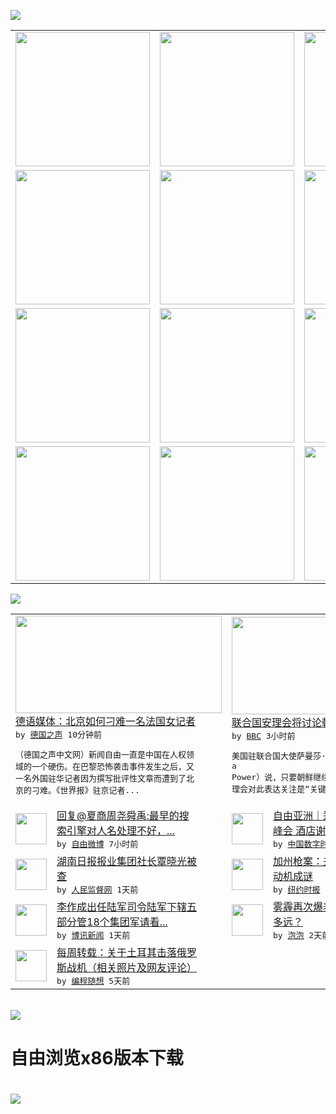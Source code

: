 

<a href="https://github.com/greatfire/z/raw/master/FreeBrowser.apk"><img src="https://raw.githubusercontent.com/greatfire/wiki/master/x/header.png" /></a><table><tr><td width="262" align="center" valign="center"><a href="https://github.com/greatfire/wiki/wiki/nyt" title="纽约时报中文网 国际纵览"><img src="https://raw.githubusercontent.com/greatfire/wiki/master/x/nyt_flag.png" width="215"/></a></td><td width="262" align="center" valign="center"><a href="https://github.com/greatfire/wiki/wiki/dw" title=""><img src="https://raw.githubusercontent.com/greatfire/wiki/master/x/dw_flag.png" width="215"/></a></td><td width="262" align="center" valign="center"><a href="https://github.com/greatfire/wiki/wiki/rmjd" title=""><img src="https://raw.githubusercontent.com/greatfire/wiki/master/x/rmjd_flag.png" width="215"/></a></td></tr><tr><td width="262" align="center" valign="center"><a href="https://github.com/paopaonetizen/website" title="泡泡 - 未经审查的互联网信息"><img src="https://raw.githubusercontent.com/greatfire/wiki/master/x/pp_flag.png" width="215"/></a></td><td width="262" align="center" valign="center"><a href="https://github.com/getlantern/mirror" title="以及自由微博和GreatFire.org官方中文论坛"><img src="https://raw.githubusercontent.com/greatfire/wiki/master/x/lantern_flag.png" width="215"/></a></td><td width="262" align="center" valign="center"><a href="https://github.com/cdtmirrors/m/" title=""><img src="https://raw.githubusercontent.com/greatfire/wiki/master/x/cdt_flag.png" width="215"/></a></td></tr><tr><td width="262" align="center" valign="center"><a href="https://github.com/program-think/blog" title="编程随想的博客"><img src="https://raw.githubusercontent.com/greatfire/wiki/master/x/pt_flag.png" width="215"/></a></td><td width="262" align="center" valign="center"><a href="https://github.com/greatfire/wiki/wiki/bbc" title=""><img src="https://raw.githubusercontent.com/greatfire/wiki/master/x/bbc_flag.png" width="215"/></a></td><td width="262" align="center" valign="center"><a href="https://github.com/freeweibo/s" title="自由微博 - 匿名和不受屏蔽的新浪微博搜索"><img src="https://raw.githubusercontent.com/greatfire/wiki/master/x/fw_flag.png" width="215"/></a></td></tr><tr><td width="262" align="center" valign="center"><a href="https://github.com/greatfire/wiki/wiki/google" title=""><img src="https://raw.githubusercontent.com/greatfire/wiki/master/x/google_flag.png" width="215"/></a></td><td width="262" align="center" valign="center"><a href="https://github.com/bxnews/boxun" title=""><img src="https://raw.githubusercontent.com/greatfire/wiki/master/x/bx_flag.png" width="215"/></a></td><td width="262" align="center" valign="center"><a href="https://github.com/greatfire/wiki/wiki/open-source" title="欢迎访问GreatFire.org开发者项目网站"><img src="https://raw.githubusercontent.com/greatfire/wiki/master/x/open-source_flag.png" width="215"/></a></td></tr></table><img src="https://raw.githubusercontent.com/greatfire/wiki/master/x/newsfeed text.png" /><table cols="4"><tr><td colspan="2" width="380"><a href="http://dw.com/p/1HHhc?maca=chi-GK-text-greatfire-all-chinese-15625-xml-mrss"><img src="http://www.dw.com/image/0,,16789146_302,00.jpg" width="330" height="156"/></a></br><a href="http://dw.com/p/1HHhc?maca=chi-GK-text-greatfire-all-chinese-15625-xml-mrss">德语媒体：北京如何刁难一名法国女记者</a></br><kbd> by <a href="http://dw.de">德国之声</a> 10分钟前 </kbd></br><pre>（德国之声中文网）新闻自由一直是中国在人权领<br/>域的一个硬伤。在巴黎恐怖袭击事件发生之后，又<br/>一名外国驻华记者因为撰写批评性文章而遭到了北<br/>京的刁难。《世界报》驻京记者...</pre></td><td colspan="2" width="380"><a href="http://www.bbc.com/zhongwen/simp/world/2015/12/151204_un_north_korea_human_rights"><img src="http://a.files.bbci.co.uk/worldservice/live/assets/images/2014/04/26/140426032041_nkorea_soldier_144x81_ap_nocredit.jpg" width="330" height="156"/></a></br><a href="http://www.bbc.com/zhongwen/simp/world/2015/12/151204_un_north_korea_human_rights">联合国安理会将讨论朝鲜人权 中国反对</a></br><kbd> by <a href="http://www.bbc.co.uk/zhongwen/simp">BBC</a> 3小时前 </kbd></br><pre>美国驻联合国大使萨曼莎·鲍尔（Samanth<br/>a Power）说，只要朝鲜继续侵犯人权，安<br/>理会对此表达关注是“关键”的举动。</pre></td></tr><tr><td><img src="http://ww3.sinaimg.cn/large/c37c67cbgw1eyo0s4qt68j20k00azwf0.jpg" width="50" height="50"/></td><td width="280"><a href="https://freeweibo.com/weibo/3916466526916444">回复@夏商周尧舜禹:最早的搜<br/>索引擎对人名处理不好，...</a></br><kbd> by <a href="https://freeweibo.com/">自由微博</a> 7小时前 </kbd></td><td><img src="https://raw.githubusercontent.com/greatfire/wiki/master/x/cdt_logo.png" width="50" height="50"/></td><td width="280"><a href="http://feedproxy.google.com/~r/chinadigitaltimes/zKps/~3/JXSLz_Ux7lg/">自由亚洲｜郑州万人戒备迎上合<br/>峰会 酒店谢绝维藏等少数民族</a></br><kbd> by <a href="http://chinadigitaltimes.net/chinese/">中国数字时代</a> 12小时前 </kbd></td></tr><tr><td><img src="https://raw.githubusercontent.com/greatfire/wiki/master/x/rmjd_logo.png" width="50" height="50"/></td><td width="280"><a href="http://www.rmjdw.com//fazhizhongguo/20151204/15242.html">湖南日报报业集团社长覃晓光被<br/>查 </a></br><kbd> by <a href="http://www.rmjdw.com/">人民监督网</a> 1天前 </kbd></td><td><img src="http://static01.nyt.com/images/2015/12/03/multimedia/brother-in-law-presser/brother-in-law-presser-articleLarge.jpg" width="50" height="50"/></td><td width="280"><a href="https://d3qlz4p8smvoli.cloudfront.net/usa/20151204/c04farook/">加州枪案：夫妇疑凶初为父母，<br/>动机成谜</a></br><kbd> by <a href="http://m.cn.nytimes.com/">纽约时报</a> 1天前 </kbd></td></tr><tr><td><img src="https://raw.githubusercontent.com/greatfire/wiki/master/x/bx_logo.png" width="50" height="50"/></td><td width="280"><a href="http://www.boxun.com/news/gb/china/2015/12/201512041043.shtml">李作成出任陆军司令陆军下辖五<br/>部分管18个集团军请看...</a></br><kbd> by <a href="http://www.boxun.com">博讯新闻</a> 1天前 </kbd></td><td><img src="https://raw.githubusercontent.com/greatfire/wiki/master/x/pp_logo.png" width="50" height="50"/></td><td width="280"><a href="https://pao-pao.net/article/645">雾霾再次爆表，离“阈值”还有<br/>多远？</a></br><kbd> by <a href="https://pao-pao.net">泡泡</a> 2天前 </kbd></td></tr><tr><td><img src="http://lh6.googleusercontent.com/1JedqxQPYOeVZTCf2j8GERen7tQNqQjFHM3P-kPSKN3m2pu4UulwMJQfdgyNkzh49xT2xBLfjm9RFVNZ5gVbRIunnN7Id9fuLrdg5R_ekbc-2W-hmNVHyFjjFbZIBvoQh2uO4S4ATg" width="50" height="50"/></td><td width="280"><a href="http://feedproxy.google.com/~r/programthink/~3/t9cHfStoSCU/weekly-share-94.html">每周转载：关于土耳其击落俄罗<br/>斯战机（相关照片及网友评论）</a></br><kbd> by <a href="http://program-think.blogspot.com">编程随想</a> 5天前 </kbd></td></table></br><a href="https://github.com/greatfire/z/raw/master/FreeBrowser.apk"><img src="https://raw.githubusercontent.com/greatfire/wiki/master/x/download app.png" /></a><h1>自由浏览x86版本下载<h1><a href="https://github.com/greatfire/z/raw/master/FreeBrowser-x86.apk"><img src="https://raw.githubusercontent.com/greatfire/images/master/fb86.qr.png" /></a>
